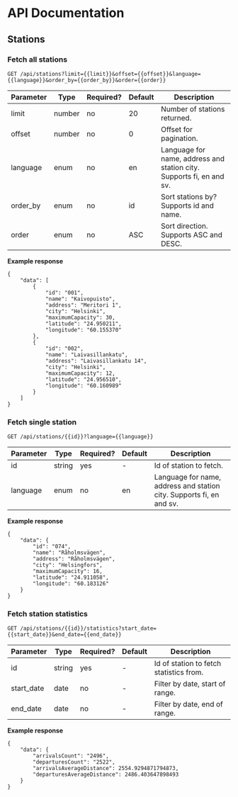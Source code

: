 # API Documentation

## Stations
### Fetch all stations
```
GET /api/stations?limit={{limit}}&offset={{offset}}&language={{language}}&order_by={{order_by}}&order={{order}}
```
| Parameter | Type   | Required? | Default | Description                                                          |
|-----------|--------|-----------|---------|----------------------------------------------------------------------|
| limit     | number | no        | 20      | Number of stations returned.                                         |
| offset    | number | no        | 0       | Offset for pagination.                                               |
| language  | enum   | no        | en      | Language for name, address and station city. Supports fi, en and sv. |
| order_by  | enum   | no        | id      | Sort stations by? Supports id and name.                              |
| order     | enum   | no        | ASC     | Sort direction. Supports ASC and DESC.                               |

**Example response**
```
{
    "data": [
        {
            "id": "001",
            "name": "Kaivopuisto",
            "address": "Meritori 1",
            "city": "Helsinki",
            "maximumCapacity": 30,
            "latitude": "24.950211",
            "longitude": "60.155370"
        },
        {
            "id": "002",
            "name": "Laivasillankatu",
            "address": "Laivasillankatu 14",
            "city": "Helsinki",
            "maximumCapacity": 12,
            "latitude": "24.956510",
            "longitude": "60.160989"
        }
    ]
}
```


### Fetch single station
```
GET /api/stations/{{id}}?language={{language}}
```
| Parameter | Type   | Required? | Default | Description                                                          |
|-----------|--------|-----------|---------|----------------------------------------------------------------------|
| id        | string | yes       | -       | Id of station to fetch.                                              |
| language  | enum   | no        | en      | Language for name, address and station city. Supports fi, en and sv. |

**Example response**
```
{
    "data": {
        "id": "074",
        "name": "Råholmsvägen",
        "address": "Råholmsvägen",
        "city": "Helsingfors",
        "maximumCapacity": 16,
        "latitude": "24.911058",
        "longitude": "60.183126"
    }
}
```

### Fetch station statistics
```
GET /api/stations/{{id}}/statistics?start_date={{start_date}}&end_date={{end_date}}
```
| Parameter  | Type   | Required? | Default | Description                             |
|------------|--------|-----------|---------|-----------------------------------------|
| id         | string | yes       | -       | Id of station to fetch statistics from. |
| start_date | date   | no        | -       | Filter by date, start of range.         |
| end_date   | date   | no        | -       | Filter by date, end of range.           |

**Example response**
```
{
    "data": {
        "arrivalsCount": "2496",
        "departuresCount": "2522",
        "arrivalsAverageDistance": 2554.9294871794873,
        "departuresAverageDistance": 2486.403647898493
    }
}
```
